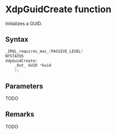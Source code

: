 # XdpGuidCreate function

Initializes a GUID.

## Syntax

```C
_IRQL_requires_max_(PASSIVE_LEVEL)
NTSTATUS
XdpGuidCreate(
    _Out_ GUID *Guid
    );
```

## Parameters

TODO

## Remarks

TODO
